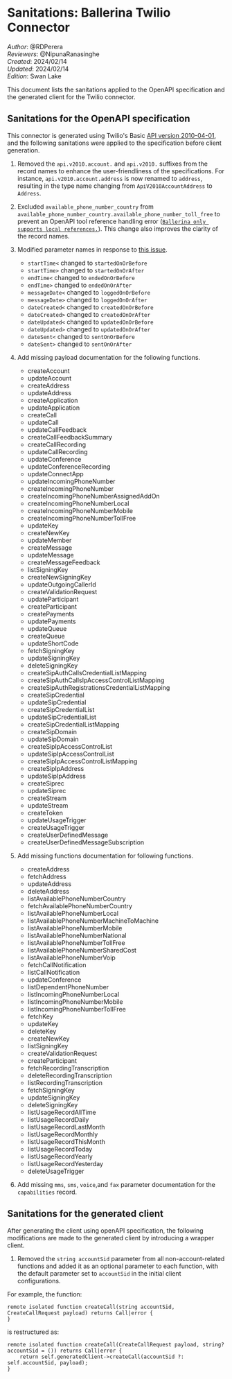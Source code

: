 # Sanitations: Ballerina Twilio Connector

_Author_: @RDPerera \
_Reviewers_: @NipunaRanasinghe \
_Created_: 2024/02/14 \
_Updated_: 2024/02/14 \
_Edition_: Swan Lake  

This document lists the sanitations applied to the OpenAPI specification and the generated client for the Twilio connector.

## Sanitations for the OpenAPI specification

This connector is generated using Twilio's Basic [API version 2010-04-01](https://github.com/twilio/twilio-oai/blob/main/spec/yaml/twilio_api_v2010.yaml), and the following sanitations were applied to the specification before client generation.

1. Removed the `api.v2010.account.` and `api.v2010.` suffixes from the record names to enhance the user-friendliness of the specifications. For instance, `api.v2010.account.address` is now renamed to `address`, resulting in the type name changing from `ApiV2010AccountAddress` to `Address`.

2. Excluded `available_phone_number_country` from `available_phone_number_country.available_phone_number_toll_free` to prevent an OpenAPI tool reference handling error ([`Ballerina only supports local references.`](https://github.com/ballerina-platform/ballerina-standard-library/issues/4887)). This change also improves the clarity of the record names.

3. Modified parameter names in response to [this issue](https://github.com/ballerina-platform/ballerina-standard-library/issues/4882).

   - `startTime<`       changed to   `startedOnOrBefore`
   - `startTime>`       changed to   `startedOnOrAfter`
   - `endTime<`         changed to   `endedOnOrBefore`
   - `endTime>`         changed to   `endedOnOrAfter`
   - `messageDate<`     changed to   `loggedOnOrBefore`
   - `messageDate>`     changed to   `loggedOnOrAfter`
   - `dateCreated<`     changed to   `createdOnOrBefore`
   - `dateCreated>`     changed to   `createdOnOrAfter`
   - `dateUpdated<`     changed to   `updatedOnOrBefore`
   - `dateUpdated>`     changed to   `updatedOnOrAfter`
   - `dateSent<`        changed to   `sentOnOrBefore`
   - `dateSent>`        changed to   `sentOnOrAfter`

4. Add missing payload documentation for the following functions.
   - createAccount
   - updateAccount
   - createAddress
   - updateAddress
   - createApplication
   - updateApplication
   - createCall
   - updateCall
   - updateCallFeedback
   - createCallFeedbackSummary
   - createCallRecording
   - updateCallRecording
   - updateConference
   - updateConferenceRecording
   - updateConnectApp
   - updateIncomingPhoneNumber
   - createIncomingPhoneNumber
   - createIncomingPhoneNumberAssignedAddOn
   - createIncomingPhoneNumberLocal
   - createIncomingPhoneNumberMobile
   - createIncomingPhoneNumberTollFree
   - updateKey
   - createNewKey
   - updateMember
   - createMessage
   - updateMessage
   - createMessageFeedback
   - listSigningKey
   - createNewSigningKey
   - updateOutgoingCallerId
   - createValidationRequest
   - updateParticipant
   - createParticipant
   - createPayments
   - updatePayments
   - updateQueue
   - createQueue
   - updateShortCode
   - fetchSigningKey
   - updateSigningKey
   - deleteSigningKey
   - createSipAuthCallsCredentialListMapping
   - createSipAuthCallsIpAccessControlListMapping
   - createSipAuthRegistrationsCredentialListMapping
   - createSipCredential
   - updateSipCredential
   - createSipCredentialList
   - updateSipCredentialList
   - createSipCredentialListMapping
   - createSipDomain
   - updateSipDomain
   - createSipIpAccessControlList
   - updateSipIpAccessControlList
   - createSipIpAccessControlListMapping
   - createSipIpAddress
   - updateSipIpAddress
   - createSiprec
   - updateSiprec
   - createStream
   - updateStream
   - createToken
   - updateUsageTrigger
   - createUsageTrigger
   - createUserDefinedMessage
   - createUserDefinedMessageSubscription

5. Add missing functions documentation for following functions.
   - createAddress
   - fetchAddress
   - updateAddress
   - deleteAddress
   - listAvailablePhoneNumberCountry
   - fetchAvailablePhoneNumberCountry
   - listAvailablePhoneNumberLocal
   - listAvailablePhoneNumberMachineToMachine
   - listAvailablePhoneNumberMobile
   - listAvailablePhoneNumberNational
   - listAvailablePhoneNumberTollFree
   - listAvailablePhoneNumberSharedCost
   - listAvailablePhoneNumberVoip
   - fetchCallNotification
   - listCallNotification
   - updateConference
   - listDependentPhoneNumber
   - listIncomingPhoneNumberLocal
   - listIncomingPhoneNumberMobile
   - listIncomingPhoneNumberTollFree
   - fetchKey
   - updateKey
   - deleteKey
   - createNewKey
   - listSigningKey
   - createValidationRequest
   - createParticipant
   - fetchRecordingTranscription
   - deleteRecordingTranscription
   - listRecordingTranscription
   - fetchSigningKey
   - updateSigningKey
   - deleteSigningKey
   - listUsageRecordAllTime
   - listUsageRecordDaily
   - listUsageRecordLastMonth
   - listUsageRecordMonthly
   - listUsageRecordThisMonth
   - listUsageRecordToday
   - listUsageRecordYearly
   - listUsageRecordYesterday
   - deleteUsageTrigger

6. Add missing `mms`, `sms`, `voice`,and `fax`  parameter documentation for the `capabilities` record.

## Sanitations for the generated client

After generating the client using openAPI specification, the following modifications are made to the generated client by introducing a wrapper client.

1. Removed the `string accountSid` parameter from all non-account-related functions and added it as an optional parameter to each function, with the default parameter set to `accountSid` in the initial client configurations.

For example, the function:

```ballerina
remote isolated function createCall(string accountSid, CreateCallRequest payload) returns Call|error {
}
```

is restructured as:

```ballerina
remote isolated function createCall(CreateCallRequest payload, string? accountSid = ()) returns Call|error {
    return self.generatedClient->createCall(accountSid ?: self.accountSid, payload);
}
```